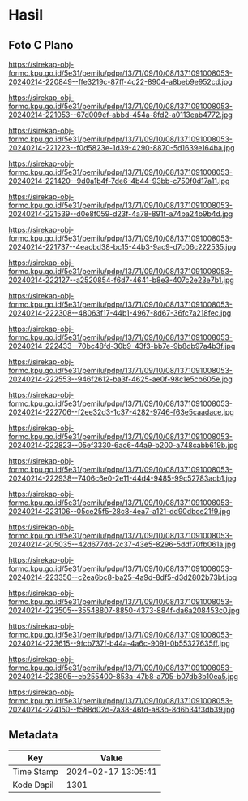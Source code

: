 # Hasil

## Foto C Plano

https://sirekap-obj-formc.kpu.go.id/5e31/pemilu/pdpr/13/71/09/10/08/1371091008053-20240214-220849--ffe3219c-87ff-4c22-8904-a8beb9e952cd.jpg

https://sirekap-obj-formc.kpu.go.id/5e31/pemilu/pdpr/13/71/09/10/08/1371091008053-20240214-221053--67d009ef-abbd-454a-8fd2-a0113eab4772.jpg

https://sirekap-obj-formc.kpu.go.id/5e31/pemilu/pdpr/13/71/09/10/08/1371091008053-20240214-221223--f0d5823e-1d39-4290-8870-5d1639e164ba.jpg

https://sirekap-obj-formc.kpu.go.id/5e31/pemilu/pdpr/13/71/09/10/08/1371091008053-20240214-221420--9d0a1b4f-7de6-4b44-93bb-c750f0d17a11.jpg

https://sirekap-obj-formc.kpu.go.id/5e31/pemilu/pdpr/13/71/09/10/08/1371091008053-20240214-221539--d0e8f059-d23f-4a78-891f-a74ba24b9b4d.jpg

https://sirekap-obj-formc.kpu.go.id/5e31/pemilu/pdpr/13/71/09/10/08/1371091008053-20240214-221737--4eacbd38-bc15-44b3-9ac9-d7c06c222535.jpg

https://sirekap-obj-formc.kpu.go.id/5e31/pemilu/pdpr/13/71/09/10/08/1371091008053-20240214-222127--a2520854-f6d7-4641-b8e3-407c2e23e7b1.jpg

https://sirekap-obj-formc.kpu.go.id/5e31/pemilu/pdpr/13/71/09/10/08/1371091008053-20240214-222308--48063f17-44b1-4967-8d67-36fc7a218fec.jpg

https://sirekap-obj-formc.kpu.go.id/5e31/pemilu/pdpr/13/71/09/10/08/1371091008053-20240214-222433--70bc48fd-30b9-43f3-bb7e-9b8db97a4b3f.jpg

https://sirekap-obj-formc.kpu.go.id/5e31/pemilu/pdpr/13/71/09/10/08/1371091008053-20240214-222553--946f2612-ba3f-4625-ae0f-98c1e5cb605e.jpg

https://sirekap-obj-formc.kpu.go.id/5e31/pemilu/pdpr/13/71/09/10/08/1371091008053-20240214-222706--f2ee32d3-1c37-4282-9746-f63e5caadace.jpg

https://sirekap-obj-formc.kpu.go.id/5e31/pemilu/pdpr/13/71/09/10/08/1371091008053-20240214-222823--05ef3330-6ac6-44a9-b200-a748cabb619b.jpg

https://sirekap-obj-formc.kpu.go.id/5e31/pemilu/pdpr/13/71/09/10/08/1371091008053-20240214-222938--7406c6e0-2e11-44d4-9485-99c52783adb1.jpg

https://sirekap-obj-formc.kpu.go.id/5e31/pemilu/pdpr/13/71/09/10/08/1371091008053-20240214-223106--05ce25f5-28c8-4ea7-a121-dd90dbce21f9.jpg

https://sirekap-obj-formc.kpu.go.id/5e31/pemilu/pdpr/13/71/09/10/08/1371091008053-20240214-205035--42d677dd-2c37-43e5-8296-5ddf70fb061a.jpg

https://sirekap-obj-formc.kpu.go.id/5e31/pemilu/pdpr/13/71/09/10/08/1371091008053-20240214-223350--c2ea6bc8-ba25-4a9d-8df5-d3d2802b73bf.jpg

https://sirekap-obj-formc.kpu.go.id/5e31/pemilu/pdpr/13/71/09/10/08/1371091008053-20240214-223505--35548807-8850-4373-884f-da6a208453c0.jpg

https://sirekap-obj-formc.kpu.go.id/5e31/pemilu/pdpr/13/71/09/10/08/1371091008053-20240214-223615--9fcb737f-b44a-4a6c-9091-0b55327635ff.jpg

https://sirekap-obj-formc.kpu.go.id/5e31/pemilu/pdpr/13/71/09/10/08/1371091008053-20240214-223805--eb255400-853a-47b8-a705-b07db3b10ea5.jpg

https://sirekap-obj-formc.kpu.go.id/5e31/pemilu/pdpr/13/71/09/10/08/1371091008053-20240214-224150--f588d02d-7a38-46fd-a83b-8d6b34f3db39.jpg


## Metadata

| Key        | Value               |
| ---------- | ------------------- |
| Time Stamp | 2024-02-17 13:05:41 |
| Kode Dapil | 1301                |



